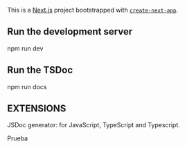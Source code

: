 This is a [Next.js](https://nextjs.org) project bootstrapped with [`create-next-app`](https://nextjs.org/docs/app/api-reference/cli/create-next-app).

## Run the development server
npm run dev
## Run the TSDoc
npm run docs


## EXTENSIONS
JSDoc generator:  for JavaScript, TypeScript and Typescript.


Prueba